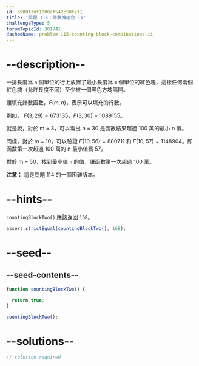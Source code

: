 ```yaml
---
id: 5900f3df1000cf542c50fef1
title: '問題 115：計數塊組合 II'
challengeType: 5
forumTopicId: 301741
dashedName: problem-115-counting-block-combinations-ii
---
```


# --description--

一排長度爲 `n` 個單位的行上放置了最小長度爲 `m` 個單位的紅色塊，這樣任何兩個紅色塊（允許長度不同）至少被一個黑色方塊隔開。

讓填充計數函數，$F(m, n)$，表示可以填充的行數。

例如， $F(3, 29) = 673135$，$F(3, 30) = 1089155$。

就是說，對於 m = 3，可以看出 n = 30 是函數結果超過 100 萬的最小 n 值。

同樣，對於 m = 10，可以驗證 $F(10, 56) = 880711$ 和 $F(10, 57) = 1148904$。即函數第一次超過 100 萬的 n 最小值爲 57。

對於 m = 50，找到最小值 `n` 的值，讓函數第一次超過 100 萬。

**注意：** 這是問題 114 的一個困難版本。

# --hints--

`countingBlockTwo()` 應該返回 `168`。

```js
assert.strictEqual(countingBlockTwo(), 168);
```

# --seed--

## --seed-contents--

```js
function countingBlockTwo() {

  return true;
}

countingBlockTwo();
```

# --solutions--

```js
// solution required
```
